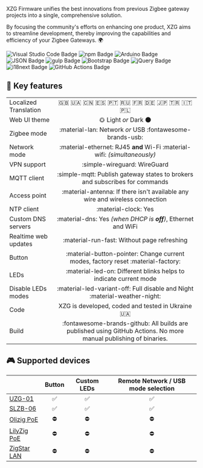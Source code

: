 
XZG Firmware unifies the best innovations from previous Zigbee gateway projects into a single, comprehensive solution.

By focusing the community's efforts on enhancing one product, XZG aims to streamline development, thereby improving the capabilities and efficiency of your Zigbee Gateways. 🌍



<div class="badges">
  <img src="https://img.shields.io/badge/Visual%20Studio%20Code-007ACC?logo=visualstudiocode&logoColor=fff&style=plastic" alt="Visual Studio Code Badge">
  <img src="https://img.shields.io/badge/npm-CB3837?logo=npm&logoColor=fff&style=plastic" alt="npm Badge">
  <img src="https://img.shields.io/badge/Arduino-00878F?logo=arduino&logoColor=fff&style=plastic" alt="Arduino Badge">
  <img src="https://img.shields.io/badge/JSON-000?logo=json&logoColor=fff&style=plastic" alt="JSON Badge">
  <img src="https://img.shields.io/badge/gulp-CF4647?logo=gulp&logoColor=fff&style=plastic" alt="gulp Badge">
  <img src="https://img.shields.io/badge/Bootstrap-7952B3?logo=bootstrap&logoColor=fff&style=plastic" alt="Bootstrap Badge">
  <img src="https://img.shields.io/badge/jQuery-0769AD?logo=jquery&logoColor=fff&style=plastic" alt="jQuery Badge">
  <img src="https://img.shields.io/badge/i18next-26A69A?logo=i18next&logoColor=fff&style=plastic" alt="i18next Badge">
  <img src="https://img.shields.io/badge/GitHub%20Actions-2088FF?logo=githubactions&logoColor=fff&style=plastic" alt="GitHub Actions Badge">
</div>


## 🍓 Key features   

|                       |                                                                                                                 |
| :-------------------- | :-------------------------------------------------------------------------------------------------------------: |
| Localized Translation |                                <div class="badges">🇬🇧 🇺🇦 🇨🇳 🇪🇸 🇵🇹 🇷🇺 🇫🇷 🇩🇪 🇯🇵 🇹🇷 🇮🇹 🇵🇱</div>                                |
| Web UI theme          |                                               🌞 Light *or* Dark 🌑                                               |
| Zigbee mode           |                            :material-lan: Network *or* USB :fontawesome-brands-usb:                             |
| Network mode          |                    :material-ethernet: RJ45 **and** Wi-Fi :material-wifi: *(simultaneously)*                    |
| VPN support           |                                          :simple-wireguard: WireGuard                                           |
| MQTT client           |                   :simple-mqtt: Publish gateway states to brokers and subscribes for commands                   |
| Access point          |                  :material-antenna: If there isn't available any wire and wireless connection                   |
| NTP client            |                                              :material-clock: Yes                                               |
| Custom DNS servers    |                         :material-dns: Yes *(when DHCP is **off**)*, Ethernet and WiFi                          |
| Realtime web updates  |                                  :material-run-fast:  Without page refreshing                                   |
| Button                |               :material-button-pointer:   Change current modes, factory reset :material-factory:                |
| LEDs                  |                        :material-led-on: Different blinks helps to indicate current mode                        |
| Disable LEDs modes    |                 :material-led-variant-off:   Full disable and Night    :material-weather-night:                 |
| Code                  |                                 XZG is developed, coded and tested in Ukraine 🇺🇦                                 |
| Build                 | :fontawesome-brands-github: All builds are published using GitHub Actions. No more manual publishing of binaries. |

## 🎮 Supported devices

|                 |       Button       |    Custom LEDs     | Remote Network / USB mode selection |
| :-------------- | :----------------: | :----------------: | :---------------------------------: |
| [UZG-01]()      | :white_check_mark: | :white_check_mark: |         :white_check_mark:          |
| [SLZB-06]()     | :white_check_mark: | :white_check_mark: |         :white_check_mark:          |
| [Olizig PoE]()  |     :no_entry:     |     :no_entry:     |             :no_entry:              |
| [LilyZig PoE]() |     :no_entry:     |     :no_entry:     |             :no_entry:              |
| [ZigStar LAN]() |     :no_entry:     |     :no_entry:     |             :no_entry:              |






